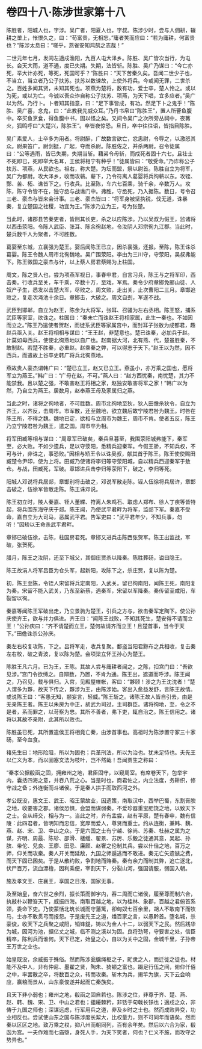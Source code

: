# 卷四十八·陈涉世家第十八

陈胜者，阳城人也，字涉。吴广者，阳夏人也，字叔。陈涉少时，尝与人佣耕，辍耕之垄上，怅恨久之，曰：“苟富贵，无相忘。”庸者笑而应曰：“若为庸耕，何富贵也？”陈涉太息曰：“嗟乎，燕雀安知鸿鹄之志哉！”

二世元年七月，发闾左適戍渔阳，九百人屯大泽乡。陈胜、吴广皆次当行，为屯长。会天大雨，道不通，度已失期。失期，法皆斩。陈胜、吴广乃谋曰：“今亡亦死，举大计亦死，等死，死国可乎？”陈胜曰：“天下苦秦久矣。吾闻二世少子也，不当立，当立者乃公子扶苏。扶苏以数谏故，上使外将兵。今或闻无罪，二世杀之。百姓多闻其贤，未知其死也。项燕为楚将，数有功，爱士卒，楚人怜之。或以为死，或以为亡。今诚以吾众诈自称公子扶苏、项燕，为天下唱，宜多应者。”吴广以为然。乃行卜。卜者知其指意，曰：“足下事皆成，有功。然足下卜之鬼乎！”陈胜、吴广喜，念鬼，曰：“此教我先威众耳。”乃丹书帛曰“陈胜王”，置人所罾鱼腹中。卒买鱼烹食，得鱼腹中书，固以怪之矣。又间令吴广之次所旁丛祠中，夜篝火，狐鸣呼曰“大楚兴，陈胜王”。卒皆夜惊恐。旦日，卒中往往语，皆指目陈胜。

吴广素爱人，士卒多为用者。将尉醉，广故数言欲亡，忿恚尉，令辱之，以激怒其众。尉果笞广。尉剑挺，广起，夺而杀尉。陈胜佐之，并杀两尉。召令徒属曰：“公等遇雨，皆已失期，失期当斩。藉弟令毋斩，而戍死者固十六七。且壮士不死即已，死即举大名耳，王侯将相宁有种乎！”徒属皆曰：“敬受命。”乃诈称公子扶苏、项燕，从民欲也。袒右，称大楚。为坛而盟，祭以尉首。陈胜自立为将军，吴广为都尉。攻大泽乡，收而攻蕲。蕲下，乃令符离人葛婴将兵徇蕲以东。攻铚、酂、苦、柘、谯皆下之。行收兵。比至陈，车六七百乘，骑千余，卒数万人。攻陈，陈守令皆不在，独守丞与战谯门中。弗胜，守丞死，乃入据陈。数日，号令召三老、豪杰与皆来会计事。三老、豪杰皆曰：“将军身被坚执锐，伐无道，诛暴秦，复立楚国之社稷，功宜为王。”陈涉乃立为王，号为张楚。

当此时，诸郡县苦秦吏者，皆刑其长吏，杀之以应陈涉。乃以吴叔为假王，监诸将以西击荥阳。令陈人武臣、张耳、陈余徇赵地，令汝阴人邓宗徇九江郡。当此时，楚兵数千人为聚者，不可胜数。

葛婴至东城，立襄强为楚王。婴后闻陈王已立，因杀襄强，还报。至陈，陈王诛杀葛婴。陈王令魏人周巿北徇魏地。吴广围荥阳。李由为三川守，守荥阳，吴叔弗能下。陈王徵国之豪杰与计，以上蔡人房君蔡赐为上柱国。

周文，陈之贤人也，尝为项燕军视日，事春申君，自言习兵，陈王与之将军印，西击秦。行收兵至关，车千乘，卒数十万，至戏，军焉。秦令少府章邯免郦山徒、人奴产子生，悉发以击楚大军，尽败之。周文败，走出关，止次曹阳二三月。章邯追败之，复走次渑池十余日。章邯击，大破之。周文自刭，军遂不战。

武臣到邯郸，自立为赵王，陈余为大将军，张耳、召骚为左右丞相。陈王怒，捕系武臣等家室，欲诛之。柱国曰：“秦未亡而诛赵王将相家属，此生一秦也。不如因而立之。”陈王乃遣使者贺赵，而徙系武臣等家属宫中，而封耳子张敖为成都君，趣赵兵亟入关。赵王将相相与谋曰：“王王赵，非楚意也。楚已诛秦，必加兵于赵。计莫如毋西兵，使使北徇燕地以自广也。赵南据大河，北有燕、代，楚虽胜秦，不敢制赵。若楚不胜秦，必重赵。赵乘秦之弊，可以得志于天下。”赵王以为然，因不西兵，而遣故上谷卒史韩广将兵北徇燕地。

燕故贵人豪杰谓韩广曰：“楚已立王，赵又已立王。燕虽小，亦万乘之国也，愿将军立为燕王。”韩广曰：“广母在赵，不可。”燕人曰：“赵方西忧秦，南忧楚，其力不能禁我。且以楚之强，不敢害赵王将相之家，赵独安敢害将军之家！”韩广以为然，乃自立为燕王。居数月，赵奉燕王母及家属归之燕。

当此之时，诸将之徇地者，不可胜数。周巿北徇地至狄，狄人田儋杀狄令，自立为齐王，以齐反，击周巿。巿军散，还至魏地，欲立魏后故宁陵君咎为魏王。时咎在陈王所，不得之魏。魏地已定，欲相与立周巿为魏王，周巿不肯。使者五反，陈王乃立宁陵君咎为魏王，遣之国。周巿卒为相。

将军田臧等相与谋曰：“周章军已破矣，秦兵旦暮至，我围荥阳城弗能下，秦军至，必大败。不如少遗兵，足以守荥阳，悉精兵迎秦军。今假王骄，不知兵权，不可与计，非诛之，事恐败。”因相与矫王令以诛吴叔，献其首于陈王。陈王使使赐田臧楚令尹印，使为上将。田臧乃使诸将李归等守荥阳城，自以精兵西迎秦军于敖仓。与战，田臧死，军破。章邯进兵击李归等荥阳下，破之，李归等死。

阳城人邓说将兵居郯，章邯别将击破之，邓说军散走陈。铚人伍徐将兵居许，章邯击破之，伍徐军皆散走陈。陈王诛邓说。

陈王初立时，陵人秦嘉、铚人董緤、符离人朱鸡石、取虑人郑布、徐人丁疾等皆特起，将兵围东海守庆于郯。陈王闻，乃使武平君畔为将军，监郯下军。秦嘉不受命，嘉自立为大司马，恶属武平君。告军吏曰：“武平君年少，不知兵事，勿听！”因矫以王命杀武平君畔。

章邯已破伍徐，击陈，柱国房君死。章邯又进兵击陈西张贺军。陈王出监战，军破，张贺死。

腊月，陈王之汝阴，还至下城父，其御庄贾杀以降秦。陈胜葬砀，谥曰隐王。

陈王故涓人将军吕臣为仓头军，起新阳，攻陈下之，杀庄贾，复以陈为楚。

初，陈王至陈，令铚人宋留将兵定南阳，入武关。留已徇南阳，闻陈王死，南阳复为秦。宋留不能入武关，乃东至新蔡，遇秦军，宋留以军降秦。秦传留至咸阳，车裂留以徇。

秦嘉等闻陈王军破出走，乃立景驹为楚王，引兵之方与，欲击秦军定陶下。使公孙庆使齐王，欲与并力俱进。齐王曰：“闻陈王战败，不知其死生，楚安得不请而立王！”公孙庆曰：“齐不请楚而立王，楚何故请齐而立王！且楚首事，当令于天下。”田儋诛杀公孙庆。

秦左右校复攻陈，下之。吕将军走，收兵复聚。鄱盗当阳君黥布之兵相收，复击秦左右校，破之青波，复以陈为楚。会项梁立怀王孙心为楚王。

陈胜王凡六月。已为王，王陈。其故人尝与庸耕者闻之，之陈，扣宫门曰：“吾欲见涉。”宫门令欲缚之。自辩数，乃置，不肯为通。陈王出，遮道而呼涉。陈王闻之，乃召见，载与俱归。入宫，见殿屋帷帐，客曰：“夥颐！涉之为王沈沈者！”楚人谓多为夥，故天下传之，夥涉为王，由陈涉始。客出入愈益发舒，言陈王故情。或说陈王曰：“客愚无知，颛妄言，轻威。”陈王斩之。诸陈王故人皆自引去，由是无亲陈王者。陈王以朱房为中正，胡武为司过，主司群臣。诸将徇地，至，令之不是者，系而罪之，以苛察为忠。其所不善者，弗下吏，辄自治之。陈王信用之。诸将以其故不亲附，此其所以败也。

陈胜虽已死，其所置遣侯王将相竟亡秦，由涉首事也。高祖时为陈涉置守冢三十家砀，至今血食。

褚先生曰：地形险阻，所以为固也；兵革刑法，所以为治也。犹未足恃也。夫先王以仁义为本，而以固塞文法为枝叶，岂不然哉！吾闻贾生之称曰：

“秦孝公据殽函之固，拥雍州之地，君臣固守，以窥周室。有席卷天下，包举宇内，囊括四海之意，并吞八荒之心。当是时也，商君佐之，内立法度，务耕织，修守战之备；外连衡而斗诸侯。于是秦人拱手而取西河之外。

孝公既没，惠文王、武王、昭王蒙故业，因遗策，南取汉中，西举巴蜀，东割膏腴之地，收要害之郡。诸侯恐惧，会盟而谋弱秦。不爱珍器重宝肥饶之地，以致天下之士。合从缔交，相与为一。当此之时，齐有孟尝，赵有平原，楚有春申，魏有信陵：此四君者，皆明知而忠信，宽厚而爱人，尊贤而重士。约从连衡，兼韩、魏、燕、赵、宋、卫、中山之众。于是六国之士有宁越、徐尚、苏秦、杜赫之属为之谋，齐明、周最、陈轸、邵滑、楼缓、翟景、苏厉、乐毅之徒通其意，吴起、孙膑、带佗、兒良、王廖、田忌、廉颇、赵奢之伦制其兵。尝以什倍之地，百万之师，仰关而攻秦。秦人开关而延敌，九国之师遁逃而不敢进。秦无亡矢遗镞之费，而天下固已困矣。于是从散约败，争割地而赂秦。秦有余力而制其弊，追亡逐北，伏尸百万，流血漂橹，因利乘便，宰割天下，分裂山河，强国请服，弱国入朝。

施及孝文王、庄襄王，享国之日浅，国家无事。

及至始皇，奋六世之余烈，振长策而御宇内，吞二周而亡诸侯，履至尊而制六合，执敲朴以鞭笞天下，威振四海。南取百越之地，以为桂林、象郡，百越之君俯首系颈，委命下吏。乃使蒙恬北筑长城而守藩篱，卻匈奴七百余里，胡人不敢南下而牧马，士亦不敢贯弓而报怨。于是废先王之道，燔百家之言，以愚黔首。堕名城，杀豪俊，收天下之兵聚之咸阳，销锋鍉，铸以为金人十二，以弱天下之民。然后践华为城，因河为池，据亿丈之城，临不测之溪以为固。良将劲弩，守要害之处，信臣精卒，陈利兵而谁何。天下已定，始皇之心，自以为关中之固，金城千里，子孙帝王万世之业也。

始皇既没，余威振于殊俗。然而陈涉瓮牖绳枢之子，甿隶之人，而迁徙之徒也。材能不及中人，非有仲尼、墨翟之贤，陶朱、猗顿之富也。蹑足行伍之间，俯仰仟佰之中，率罢散之卒，将数百之众，转而攻秦。斩木为兵，揭竿为旗，天下云会响应，赢粮而景从，山东豪俊遂并起而亡秦族矣。

且天下非小弱也；雍州之地，殽函之固自若也。陈涉之位，非尊于齐、楚、燕、赵、韩、魏、宋、卫、中山之君也；鉏耰棘矜，非铦于句戟长铩也；適戍之众，非俦于九国之师也；深谋远虑，行军用兵之道，非及乡时之士也。然而成败异变，功业相反也。尝试使山东之国与陈涉度长絜大，比权量力，则不可同年而语矣。然而秦以区区之地。致万乘之权，抑八州而朝同列，百有余年矣。然后以六合为家，殽函为宫。一夫作难而七庙堕，身死人手，为天下笑者，何也？仁义不施，而攻守之势异也。”
